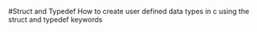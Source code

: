 #Struct and Typedef
How to create user defined data types in c using the struct and typedef keywords

